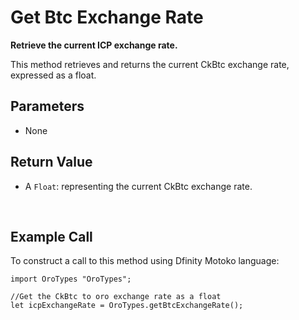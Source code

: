 # Get Btc Exchange Rate

**Retrieve the current ICP exchange rate.**

This method retrieves and returns the current CkBtc exchange rate, expressed as a float.

## Parameters

- None

## Return Value

- A `Float`: representing the current CkBtc exchange rate.

&nbsp;

## Example Call

To construct a call to this method using Dfinity Motoko language:

```
import OroTypes "OroTypes";

//Get the CkBtc to oro exchange rate as a float
let icpExchangeRate = OroTypes.getBtcExchangeRate();
```